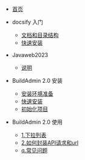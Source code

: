 <!-- docs/_sidebar.md -->

* [首页](/)

* docsify 入门
    * [文档和目录结构](guide/dir/)
    * [快速安装](guide/install/)


* Javaweb2023
    * [说明](/Javaweb2023/README.md)

* BuildAdmin 2.0 安装
    * [安装环境准备](/buildadmin/install/prepare.md)
    * [快速安装](/buildadmin/install/)
    * [初始化项目](/buildadmin/init/)

* BuildAdmin 2.0 使用
    * [1.下拉列表](/bd2-use/select/)
    * [2.如何封装API请求和url](/bd2-use/api/)
    * [q.常见问题](/bd2-use/question/)

